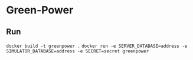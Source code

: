 # Green-Power

## Run
`docker build -t greenpower .`
`docker run -e SERVER_DATABASE=address -e SIMULATOR_DATABASE=address -e SECRET=secret greenpower`